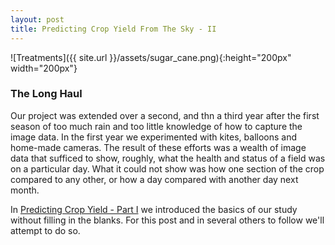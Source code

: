 ```yaml
---
layout: post
title: Predicting Crop Yield From The Sky - II
---
```


![Treatments]({{ site.url }}/assets/sugar_cane.png){:height="200px" width="200px"} 

### The Long Haul

Our project was extended over a second, and thn a third year after the first season of too much rain and too little knowledge of how to capture the image data. In the first year we experimented with kites, balloons and home-made cameras. The result of these efforts was a wealth of image data that sufficed to show, roughly, what the health and status of a field was on a particular day. What it could not show was how one section of the crop compared to any other, or how a day compared with another day next month.

In [Predicting Crop Yield - Part I](https://geraldmc.github.io/2019/03/13/predicting-yield-1/) we introduced the basics of our study without filling in the blanks. For this post and in several others to follow we'll attempt to do so.



